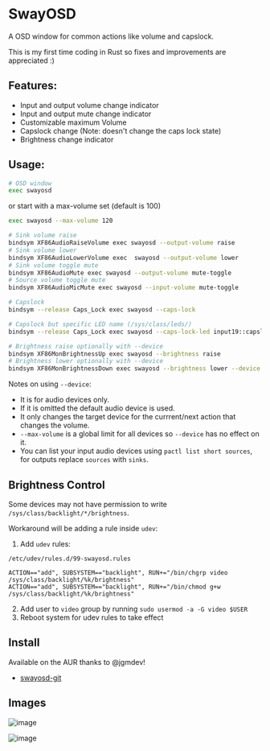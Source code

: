 # SwayOSD

A OSD window for common actions like volume and capslock.

This is my first time coding in Rust so fixes and improvements are appreciated :)

## Features:

- Input and output volume change indicator
- Input and output mute change indicator
- Customizable maximum Volume
- Capslock change (Note: doesn't change the caps lock state)
- Brightness change indicator

## Usage:

```zsh
# OSD window
exec swayosd
```
or start with a max-volume set (default is 100)
```zsh
exec swayosd --max-volume 120
```

```zsh
# Sink volume raise
bindsym XF86AudioRaiseVolume exec swayosd --output-volume raise
# Sink volume lower
bindsym XF86AudioLowerVolume exec  swayosd --output-volume lower
# Sink volume toggle mute
bindsym XF86AudioMute exec swayosd --output-volume mute-toggle
# Source volume toggle mute
bindsym XF86AudioMicMute exec swayosd --input-volume mute-toggle

# Capslock
bindsym --release Caps_Lock exec swayosd --caps-lock

# Capslock but specific LED name (/sys/class/leds/)
bindsym --release Caps_Lock exec swayosd --caps-lock-led input19::capslock

# Brightness raise optionally with --device
bindsym XF86MonBrightnessUp exec swayosd --brightness raise
# Brightness lower optionally with --device
bindsym XF86MonBrightnessDown exec swayosd --brightness lower --device alsa_output.pci-0000_11_00.4.analog-stereo.monitor
```

Notes on using `--device`:
 - It is for audio devices only.
 - If it is omitted the default audio device is used.
 - It only changes the target device for the currrent/next action that changes the volume.
 - `--max-volume` is a global limit for all devices so `--device` has no effect on it.
 - You can list your input audio devices using `pactl list short sources`, for outputs replace `sources` with `sinks`.

## Brightness Control

Some devices may not have permission to write `/sys/class/backlight/*/brightness`.

Workaround will be adding a rule inside `udev`:

1. Add `udev` rules:

`/etc/udev/rules.d/99-swayosd.rules`

```udevrules
ACTION=="add", SUBSYSTEM=="backlight", RUN+="/bin/chgrp video /sys/class/backlight/%k/brightness"
ACTION=="add", SUBSYSTEM=="backlight", RUN+="/bin/chmod g+w /sys/class/backlight/%k/brightness"
```

2. Add user to `video` group by running `sudo usermod -a -G video $USER`
3. Reboot system for udev rules to take effect

## Install

Available on the AUR thanks to @jgmdev!

- [swayosd-git](https://aur.archlinux.org/packages/swayosd-git)

## Images

![image](https://user-images.githubusercontent.com/35975961/200685357-fb9697ae-a32d-4c60-a2ae-7791e70097b9.png)

![image](https://user-images.githubusercontent.com/35975961/200685469-96c3398f-0169-4d13-8df0-90951e30ff33.png)
